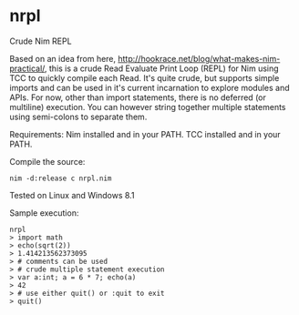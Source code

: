 # nrpl
Crude Nim REPL

Based on an idea from here, <http://hookrace.net/blog/what-makes-nim-practical/>, this is a crude Read Evaluate Print Loop (REPL) for Nim using TCC to quickly compile each Read. It's quite crude, but supports simple imports and can be used in it's current incarnation to explore modules and APIs. For now, other than import statements, there is no deferred (or multiline) execution. You can however string together multiple statements using semi-colons to separate them.

Requirements:
Nim installed and in your PATH.
TCC installed and in your PATH.

Compile the source:
```
nim -d:release c nrpl.nim
```
Tested on Linux and Windows 8.1

Sample execution:
```
nrpl
> import math
> echo(sqrt(2))
> 1.414213562373095
> # comments can be used
> # crude multiple statement execution
> var a:int; a = 6 * 7; echo(a)
> 42
> # use either quit() or :quit to exit
> quit()
```
